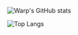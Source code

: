 ![Warp's GitHub stats](https://github-readme-stats.vercel.app/api?username=WarpABoi&show_icons=true&theme=transparent&count_private=true)

![Top Langs](https://github-readme-stats.vercel.app/api/top-langs/?username=WarpABoi&layout=compact&theme=transparent)
